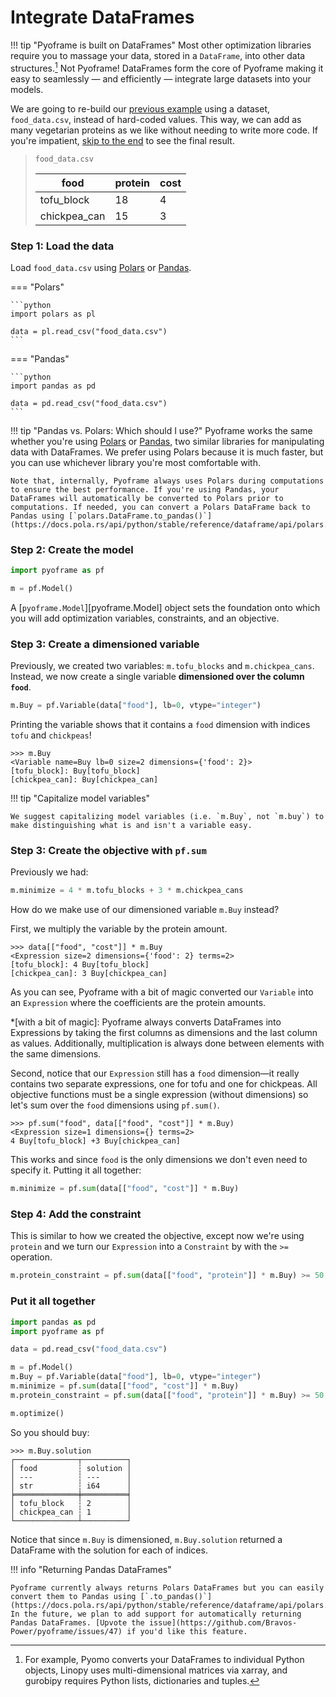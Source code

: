 # Integrate DataFrames

<!-- invisible-code-block: python
import os

os.chdir(os.path.join(os.getcwd(), "docs/learn/get-started/basic-example"))
-->

!!! tip "Pyoframe is built on DataFrames"
    Most other optimization libraries require you to massage your data, stored in a `DataFrame`, into other data structures.[^1] Not Pyoframe! DataFrames form the core of Pyoframe making it easy to seamlessly — and efficiently — integrate large datasets into your models.

[^1]: For example, Pyomo converts your DataFrames to individual Python objects, Linopy uses multi-dimensional matrices via xarray, and gurobipy requires Python lists, dictionaries and tuples.

We are going to re-build our [previous example](./example.md) using a dataset, `food_data.csv`, instead of hard-coded values. This way, we can add as many vegetarian proteins as we like without needing to write more code. If you're impatient, [skip to the end](#put-it-all-together) to see the final result.


> `food_data.csv`
>
> | food         | protein | cost |
> | ---------    | ------- | ---- |
> | tofu_block   | 18      | 4    |
> | chickpea_can | 15      | 3    |



### Step 1: Load the data

Load `food_data.csv` using [Polars](https://pola.rs/) or [Pandas](https://pandas.pydata.org/).

=== "Polars"

    ```python
    import polars as pl

    data = pl.read_csv("food_data.csv")
    ```

=== "Pandas"

    ```python
    import pandas as pd

    data = pd.read_csv("food_data.csv")
    ```

!!! tip "Pandas vs. Polars: Which should I use?"
    Pyoframe works the same whether you're using [Polars](https://pola.rs/) or [Pandas](https://pandas.pydata.org/), two similar libraries for manipulating data with DataFrames. We prefer using Polars because it is much faster, but you can use whichever library you're most comfortable with.
    
    Note that, internally, Pyoframe always uses Polars during computations to ensure the best performance. If you're using Pandas, your DataFrames will automatically be converted to Polars prior to computations. If needed, you can convert a Polars DataFrame back to Pandas using [`polars.DataFrame.to_pandas()`](https://docs.pola.rs/api/python/stable/reference/dataframe/api/polars.DataFrame.to_pandas.html#polars.DataFrame.to_pandas).
 
### Step 2: Create the model

```python
import pyoframe as pf

m = pf.Model()
```

A [`pyoframe.Model`][pyoframe.Model] object sets the foundation onto which you will add optimization variables, constraints, and an objective.

### Step 3: Create a dimensioned variable

Previously, we created two variables: `m.tofu_blocks` and `m.chickpea_cans`. Instead, we now create a single variable **dimensioned over the column `food`**.

```python
m.Buy = pf.Variable(data["food"], lb=0, vtype="integer")
```

Printing the variable shows that it contains a `food` dimension with indices `tofu` and `chickpeas`!

```pycon
>>> m.Buy
<Variable name=Buy lb=0 size=2 dimensions={'food': 2}>
[tofu_block]: Buy[tofu_block]
[chickpea_can]: Buy[chickpea_can]

```

!!! tip "Capitalize model variables"

    We suggest capitalizing model variables (i.e. `m.Buy`, not `m.buy`) to make distinguishing what is and isn't a variable easy.

### Step 3: Create the objective with `pf.sum`

Previously we had:

<!-- skip: next -->

```python
m.minimize = 4 * m.tofu_blocks + 3 * m.chickpea_cans
```

How do we make use of our dimensioned variable `m.Buy` instead?

First, we multiply the variable by the protein amount.

```pycon
>>> data[["food", "cost"]] * m.Buy
<Expression size=2 dimensions={'food': 2} terms=2>
[tofu_block]: 4 Buy[tofu_block]
[chickpea_can]: 3 Buy[chickpea_can]

```

As you can see, Pyoframe with a bit of magic converted our `Variable` into an `Expression` where the coefficients are the protein amounts.

*[with a bit of magic]: Pyoframe always converts DataFrames into Expressions by taking the first columns as dimensions and the last column as values. Additionally, multiplication is always done between elements with the same dimensions.

Second, notice that our `Expression` still has a `food` dimension—it really contains two separate expressions, one for tofu and one for chickpeas. All objective functions must be a single expression (without dimensions) so let's sum over the `food` dimensions using `pf.sum()`.

```pycon
>>> pf.sum("food", data[["food", "cost"]] * m.Buy)
<Expression size=1 dimensions={} terms=2>
4 Buy[tofu_block] +3 Buy[chickpea_can]

```

This works and since `food` is the only dimensions we don't even need to specify it. Putting it all together:

```python
m.minimize = pf.sum(data[["food", "cost"]] * m.Buy)
```

### Step 4: Add the constraint

This is similar to how we created the objective, except now we're using `protein` and we turn our `Expression` into a `Constraint` by with the `>=` operation.

```python
m.protein_constraint = pf.sum(data[["food", "protein"]] * m.Buy) >= 50
```

<!-- invisible-code-block: python
m.optimize()
assert m.Buy.solution["solution"].to_list() == [2, 1]
-->

### Put it all together

<!-- clear-namespace -->

```python
import pandas as pd
import pyoframe as pf

data = pd.read_csv("food_data.csv")

m = pf.Model()
m.Buy = pf.Variable(data["food"], lb=0, vtype="integer")
m.minimize = pf.sum(data[["food", "cost"]] * m.Buy)
m.protein_constraint = pf.sum(data[["food", "protein"]] * m.Buy) >= 50

m.optimize()
```

So you should buy:

```pycon
>>> m.Buy.solution
┌──────────────┬──────────┐
│ food         ┆ solution │
│ ---          ┆ ---      │
│ str          ┆ i64      │
╞══════════════╪══════════╡
│ tofu_block   ┆ 2        │
│ chickpea_can ┆ 1        │
└──────────────┴──────────┘

```

Notice that since `m.Buy` is dimensioned, `m.Buy.solution` returned a DataFrame with the solution for each of indices.

!!! info "Returning Pandas DataFrames"

    Pyoframe currently always returns Polars DataFrames but you can easily convert them to Pandas using [`.to_pandas()`](https://docs.pola.rs/api/python/stable/reference/dataframe/api/polars.DataFrame.to_pandas.html#polars.DataFrame.to_pandas). In the future, we plan to add support for automatically returning Pandas DataFrames. [Upvote the issue](https://github.com/Bravos-Power/pyoframe/issues/47) if you'd like this feature.
<!--  -->